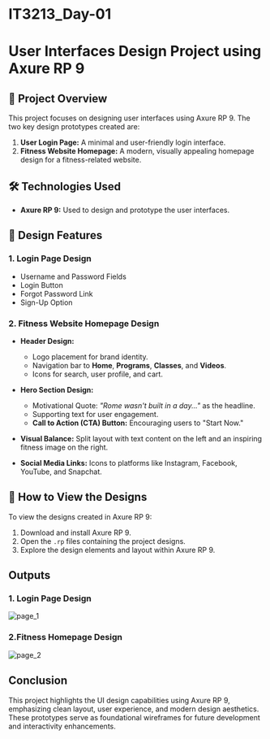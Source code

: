 # IT3213_Day-01

# User Interfaces Design Project using Axure RP 9

##  📝 Project Overview
This project focuses on designing user interfaces using Axure RP 9. The two key design prototypes created are:
1. **User Login Page:** A minimal and user-friendly login interface.
2. **Fitness Website Homepage:** A modern, visually appealing homepage design for a fitness-related website.

## 🛠 Technologies Used
- **Axure RP 9:** Used to design and prototype the user interfaces.
  
##  🌟 Design Features
### 1. **Login Page Design**
- Username and Password Fields 
- Login Button
- Forgot Password Link
- Sign-Up Option


### 2. **Fitness Website Homepage Design**
- **Header Design:**
  - Logo placement for brand identity.
  - Navigation bar to **Home**, **Programs**, **Classes**, and **Videos**.
  - Icons for search, user profile, and cart.
  
- **Hero Section Design:**
  - Motivational Quote: *"Rome wasn't built in a day..."* as the headline.
  - Supporting text for user engagement.
  - **Call to Action (CTA) Button:** Encouraging users to "Start Now."
  
- **Visual Balance:** Split layout with text content on the left and an inspiring fitness image on the right.
- **Social Media Links:** Icons to platforms like Instagram, Facebook, YouTube, and Snapchat.

## 🚀 How to View the Designs
To view the designs created in Axure RP 9:
1. Download and install Axure RP 9.
2. Open the `.rp` files containing the project designs.
3. Explore the design elements and layout within Axure RP 9.

## Outputs
### 1. **Login Page Design**
![page_1](https://github.com/user-attachments/assets/af40c32c-df84-4c08-b93a-ddd1a09fe983)


### 2.**Fitness Homepage Design**
![page_2](https://github.com/user-attachments/assets/8b846317-5a57-457a-ad9e-bb1e246be29f)



## Conclusion
This project highlights the UI design capabilities using Axure RP 9, emphasizing clean layout, user experience, and modern design aesthetics. These prototypes serve as foundational wireframes for future development and interactivity enhancements.
